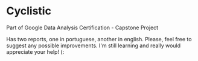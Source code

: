 # Cyclistic
Part of Google Data Analysis Certification - Capstone Project

Has two reports, one in portuguese, another in english. 
Please, feel free to suggest any possible improvements. I'm still learning and really would appreciate your help! (: 
